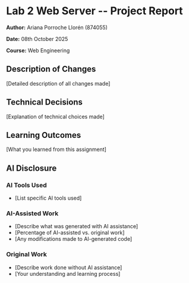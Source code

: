 # Lab 2 Web Server -- Project Report
**Author:** Ariana Porroche Llorén (874055)

**Date:** 08th October 2025

**Course:** Web Engineering


## Description of Changes
[Detailed description of all changes made]

## Technical Decisions
[Explanation of technical choices made]

## Learning Outcomes
[What you learned from this assignment]

## AI Disclosure
### AI Tools Used
- [List specific AI tools used]

### AI-Assisted Work
- [Describe what was generated with AI assistance]
- [Percentage of AI-assisted vs. original work]
- [Any modifications made to AI-generated code]

### Original Work
- [Describe work done without AI assistance]
- [Your understanding and learning process]